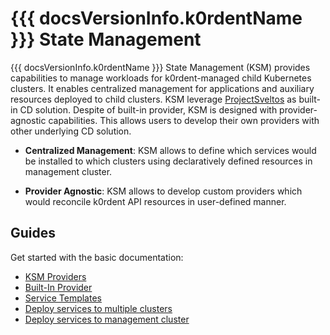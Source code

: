 # {{{ docsVersionInfo.k0rdentName }}} State Management

{{{ docsVersionInfo.k0rdentName }}} State Management (KSM) provides capabilities to manage workloads for k0rdent-managed child Kubernetes clusters.
It enables centralized management for applications and auxiliary resources deployed to child clusters. KSM leverage [ProjectSveltos](https://projectsveltos.github.io/sveltos/main/) as built-in CD solution.
Despite of built-in provider, KSM is designed with provider-agnostic capabilities. This allows users to develop their own providers with other underlying CD solution.

* **Centralized Management**: KSM allows to define which services would be installed to which clusters using declaratively defined resources in management cluster.

* **Provider Agnostic**: KSM allows to develop custom providers which would reconcile k0rdent API resources in user-defined manner.

## Guides

Get started with the basic documentation:

- [KSM Providers](ksm-providers.md)
- [Built-In Provider](ksm-built-in-provider.md)
- [Service Templates](ksm-service-templates.md)
- [Deploy services to multiple clusters](ksm-multiclusterservice.md)
- [Deploy services to management cluster](ksm-self-management.md)

